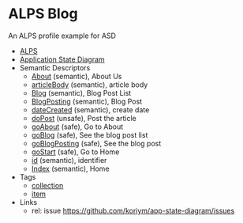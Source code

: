 # ALPS Blog

An ALPS profile example for ASD

 * [ALPS](profile.xml)
 * [Application State Diagram](docs/asd.md)
 * Semantic Descriptors
   * [About](docs/semantic.About.md) (semantic), About Us
   * [articleBody](docs/semantic.articleBody.md) (semantic), article body
   * [Blog](docs/semantic.Blog.md) (semantic), Blog Post List
   * [BlogPosting](docs/semantic.BlogPosting.md) (semantic), Blog Post
   * [dateCreated](docs/semantic.dateCreated.md) (semantic), create date
   * [doPost](docs/unsafe.doPost.md) (unsafe), Post the article
   * [goAbout](docs/safe.goAbout.md) (safe), Go to About
   * [goBlog](docs/safe.goBlog.md) (safe), See the blog post list
   * [goBlogPosting](docs/safe.goBlogPosting.md) (safe), See the blog post
   * [goStart](docs/safe.goStart.md) (safe), Go to Home
   * [id](docs/semantic.id.md) (semantic), identifier
   * [Index](docs/semantic.Index.md) (semantic), Home
 * Tags
   * [collection](docs/tag.collection.md)
   * [item](docs/tag.item.md)
 * Links
   * rel: issue <a rel="issue" href="https://github.com/koriym/app-state-diagram/issues">https://github.com/koriym/app-state-diagram/issues</a>